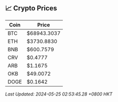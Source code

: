 ## 📈 Crypto Prices

| Coin | Price |
| ---- | ----- |
| BTC | $68943.3037 |
| ETH | $3730.8830 |
| BNB | $600.7579 |
| CRV | $0.4777 |
| ARB | $1.1675 |
| OKB | $49.0072 |
| DOGE | $0.1642 |

_Last Updated: 2024-05-25 02:53:45.28 +0800 HKT_